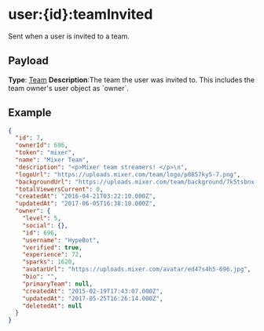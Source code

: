 # user:{id}:teamInvited

Sent when a user is invited to a team.

## Payload
**Type**: [Team](REST_LINK/Team)
**Description**:The team the user was invited to. This includes the team owner&#x27;s user object as &#x60;owner&#x60;.

## Example
```json
{
  "id": 7,
  "ownerId": 696,
  "token": "mixer",
  "name": "Mixer Team",
  "description": "<p>Mixer team streamers! </p>\n",
  "logoUrl": "https://uploads.mixer.com/team/logo/p0857ky5-7.png",
  "backgroundUrl": "https://uploads.mixer.com/team/background/7k5tsbnx-7.jpg",
  "totalViewersCurrent": 0,
  "createdAt": "2016-04-21T03:22:10.000Z",
  "updatedAt": "2017-06-05T16:38:10.000Z",
  "owner": {
    "level": 5,
    "social": {},
    "id": 696,
    "username": "HypeBot",
    "verified": true,
    "experience": 72,
    "sparks": 1620,
    "avatarUrl": "https://uploads.mixer.com/avatar/ed47s4h5-696.jpg",
    "bio": "",
    "primaryTeam": null,
    "createdAt": "2015-02-19T17:43:07.000Z",
    "updatedAt": "2017-05-25T16:26:14.000Z",
    "deletedAt": null
  }
}
```
